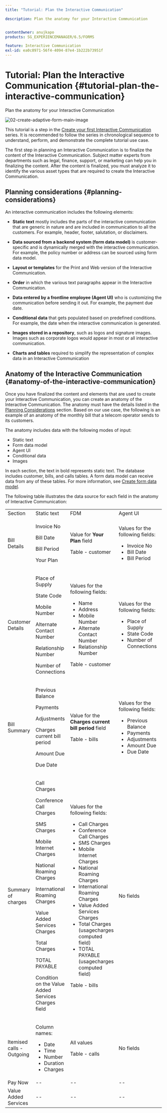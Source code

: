 ```yaml
---
title: "Tutorial: Plan the Interactive Communication"

description: Plan the anatomy for your Interactive Communication


contentOwner: anujkapo
products: SG_EXPERIENCEMANAGER/6.5/FORMS

feature: Interactive Communication
exl-id: ea0c8971-56f4-4094-87e4-1b222b73951f
---
```

# Tutorial: Plan the Interactive Communication {#tutorial-plan-the-interactive-communication}

Plan the anatomy for your Interactive Communication

 ![02-create-adaptive-form-main-image](assets/02-create-adaptive-form-main-image.png)

This tutorial is a step in the [Create your first Interactive Communication](/help/forms/using/create-your-first-interactive-communication.md) series. It is recommended to follow the series in chronological sequence to understand, perform, and demonstrate the complete tutorial use case.

The first step in planning an Interactive Communication is to finalize the content of the Interactive Communication. Subject matter experts from departments such as legal, finance, support, or marketing can help you in finalizing the content. After the content is finalized, you must analyze it to identify the various asset types that are required to create the Interactive Communication.

## Planning considerations {#planning-considerations}

An interactive communication includes the following elements:

* **Static text** mostly includes the parts of the interactive communication that are generic in nature and are included in communication to all the customers. For example, header, footer, salutation, or disclaimers.
* **Data sourced from a backend system (form data model)** is customer-specific and is dynamically merged with the interactive communication. For example, the policy number or address can be sourced using form data model.
* **Layout or templates** for the Print and Web version of the Interactive Communication.
* **Order** in which the various text paragraphs appear in the Interactive Communication.
* **Data entered by a frontline employee (Agent UI)** who is customizing the communication before sending it out. For example, the payment due date.

* **Conditional data** that gets populated based on predefined conditions. For example, the date when the interactive communication is generated.
* **Images stored in a repository**, such as logos and signature images. Images such as corporate logos would appear in most or all interactive communication.
* **Charts and tables** required to simplify the representation of complex data in an Interactive Communication

## Anatomy of the Interactive Communication {#anatomy-of-the-interactive-communication}

Once you have finalized the content and elements that are used to create your Interactive Communication, you can create an anatomy of the Interactive Communication. The anatomy must have the details listed in the [Planning Considerations](/help/forms/using/planning-interactive-communications.md#planning-considerations) section. Based on our use case, the following is an example of an anatomy of the monthly bill that a telecom operator sends to its customers.

The anatomy includes data with the following modes of input:

* Static text
* Form data model
* Agent UI
* Conditional data
* Images

In each section, the text in bold represents static text. The database includes customer, bills, and calls tables. A form data model can receive data from any of these tables. For more information, see [Create form data model](/help/forms/using/create-form-data-model0.md).

The following table illustrates the data source for each field in the anatomy of Interactive Communication:

<table>
 <tbody>
  <tr>
   <td>Section</td>
   <td>Static text</td>
   <td>FDM </td>
   <td>Agent UI</td>
   <td>Images</td>
  </tr>
  <tr>
   <td>Bill Details</td>
   <td><p>Invoice No</p> <p>Bill Date</p> <p>Bill Period</p> <p>Your Plan</p> </td>
   <td><p>Value for <strong>Your Plan </strong>field</p> <p>Table - customer</p> </td>
   <td><p>Values for the following fields:</p>
    <ul>
     <li>Invoice No</li>
     <li>Bill Date</li>
     <li>Bill Period</li>
    </ul> <p> </p> </td>
   <td>--</td>
  </tr>
  <tr>
   <td>Customer Details</td>
   <td><p>Place of Supply</p> <p>State Code</p> <p>Mobile Number</p> <p>Alternate Contact Number</p> <p>Relationship Number</p> <p>Number of Connections</p> </td>
   <td><p>Values for the following fields:</p>
    <ul>
     <li>Name</li>
     <li>Address</li>
     <li>Mobile Number</li>
     <li>Alternate Contact Number</li>
     <li>Relationship Number</li>
    </ul> <p>Table - customer</p> </td>
   <td><p>Values for the following fields:</p>
    <ul>
     <li>Place of Supply</li>
     <li>State Code</li>
     <li>Number of Connections</li>
    </ul> </td>
   <td>--</td>
  </tr>
  <tr>
   <td>Bill Summary</td>
   <td><p>Previous Balance</p> <p>Payments</p> <p>Adjustments</p> <p>Charges current bill period</p> <p>Amount Due</p> <p>Due Date</p> </td>
   <td><p>Value for the <strong>Charges current bill period </strong> field</p> <p>Table - bills</p> </td>
   <td><p>Values for the following fields:</p>
    <ul>
     <li>Previous Balance</li>
     <li>Payments</li>
     <li>Adjustments</li>
     <li>Amount Due</li>
     <li>Due Date</li>
    </ul> </td>
   <td>--</td>
  </tr>
  <tr>
   <td>Summary of charges</td>
   <td><p>Call Charges</p> <p>Conference Call Charges</p> <p>SMS Charges </p> <p>Mobile Internet Charges</p> <p>National Roaming Charges</p> <p>International Roaming Charges</p> <p>Value Added Services Charges</p> <p>Total Charges</p> <p>TOTAL PAYABLE</p> <p>Condition on the Value Added Services Charges field</p> </td>
   <td><p>Values for the following fields:</p>
    <ul>
     <li>Call Charges</li>
     <li>Conference Call Charges</li>
     <li>SMS Charges </li>
     <li>Mobile Internet Charges</li>
     <li>National Roaming Charges</li>
     <li>International Roaming Charges</li>
     <li>Value Added Services Charges</li>
     <li>Total Charges (usagecharges computed field)</li>
     <li>TOTAL PAYABLE (usagecharges computed field)</li>
    </ul> <p>Table - bills</p> </td>
   <td>No fields</td>
   <td>--</td>
  </tr>
  <tr>
   <td>Itemised calls - Outgoing</td>
   <td><p>Column names:</p>
    <ul>
     <li>Date</li>
     <li>Time</li>
     <li>Number</li>
     <li>Duration</li>
     <li>Charges</li>
    </ul> </td>
   <td><p>All values</p> <p>Table - calls</p> </td>
   <td>No fields</td>
   <td>--</td>
  </tr>
  <tr>
   <td>Pay Now</td>
   <td>--</td>
   <td>--</td>
   <td>--</td>
   <td>PayNow</td>
  </tr>
  <tr>
   <td>Value Added Services</td>
   <td>--</td>
   <td>--</td>
   <td>--</td>
   <td>ValueAddedServices</td>
  </tr>
 </tbody>
</table>
